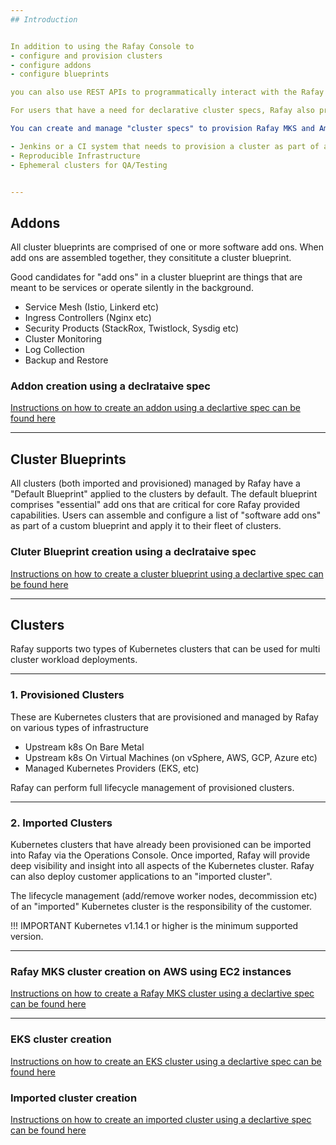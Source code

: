 ```yaml
---
## Introduction


In addition to using the Rafay Console to
- configure and provision clusters
- configure addons
- configure blueprints

you can also use REST APIs to programmatically interact with the Rafay Controller.

For users that have a need for declarative cluster specs, Rafay also provides the means to do this via turnkey scripts.

You can create and manage "cluster specs" to provision Rafay MKS and Amazon EKS Clusters on demand. This is well suited for scenarios where the cluster lifecyle (creation etc) needs to be embedded into a larger workflow where reproducible environments are required. For example:

- Jenkins or a CI system that needs to provision a cluster as part of a larger workflow
- Reproducible Infrastructure
- Ephemeral clusters for QA/Testing


---
```

## Addons

All cluster blueprints are comprised of one or more software add ons. When add ons are assembled together, they consititute a cluster blueprint.

Good candidates for "add ons" in a cluster blueprint are things that are meant to be services or operate silently in the background.

- Service Mesh (Istio, Linkerd etc)
- Ingress Controllers (Nginx etc)
- Security Products (StackRox, Twistlock, Sysdig etc)
- Cluster Monitoring
- Log Collection
- Backup and Restore

### Addon creation using a declrataive spec

[ Instructions on how to create an addon using a declartive spec can be found here ](addon/README.md)


---
## Cluster Blueprints

All clusters (both imported and provisioned) managed by Rafay have a "Default Blueprint" applied to the clusters by default. The default blueprint comprises "essential" add ons that are critical for core Rafay provided capabilities.
Users can assemble and configure a list of "software add ons" as part of a custom blueprint and apply it to their fleet of clusters.

### Cluter Blueprint creation using a declrataive spec

[ Instructions on how to create a cluster blueprint using a declartive spec can be found here ](blueprint/README.md)

---
## Clusters

Rafay supports two types of Kubernetes clusters that can be used for multi cluster workload deployments.

---

### 1. Provisioned Clusters

These are Kubernetes clusters that are provisioned and managed by Rafay on various types of infrastructure

- Upstream k8s On Bare Metal
- Upstream k8s On Virtual Machines (on vSphere, AWS, GCP, Azure etc)
- Managed Kubernetes Providers (EKS, etc)

Rafay can perform full lifecycle management of provisioned clusters.

---

### 2. Imported Clusters

Kubernetes clusters that have already been provisioned can be imported into Rafay via the Operations Console. Once imported, Rafay will provide deep visibility and insight into all aspects of the Kubernetes cluster. Rafay can also deploy customer applications to an "imported cluster".

The lifecycle management (add/remove worker nodes, decommission etc) of an "imported" Kubernetes cluster is the responsibility of the customer.

!!! IMPORTANT
    Kubernetes v1.14.1 or higher is the minimum supported version.

---

### Rafay MKS cluster creation on AWS using EC2 instances

[ Instructions on how to create a Rafay MKS cluster using a declartive spec can be found here ](mks/README.md)


---

### EKS cluster creation

[ Instructions on how to create an EKS cluster using a declartive spec can be found here ](eks/README.md)


### Imported cluster creation

[ Instructions on how to create an imported cluster using a declartive spec can be found here ](imported/README.md)

